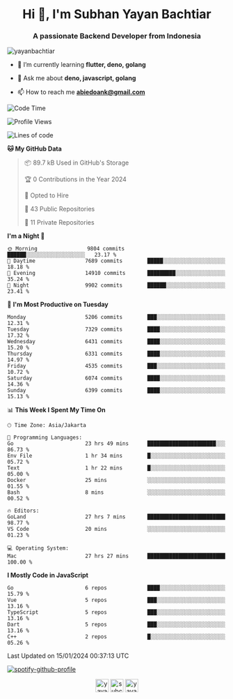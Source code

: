 <h1 align="center">Hi 👋, I'm Subhan Yayan Bachtiar</h1>
<h3 align="center">A passionate Backend Developer from Indonesia</h3>

<p align="left"> <img src="https://komarev.com/ghpvc/?username=yayanbachtiar" alt="yayanbachtiar" /> </p>

- 🌱 I’m currently learning **flutter, deno, golang**

- 💬 Ask me about **deno, javascript, golang**

- 📫 How to reach me **abiedoank@gmail.com**

<!--START_SECTION:waka-->
![Code Time](http://img.shields.io/badge/Code%20Time-6%2C291%20hrs%2033%20mins-blue)

![Profile Views](http://img.shields.io/badge/Profile%20Views-0-blue)

![Lines of code](https://img.shields.io/badge/From%20Hello%20World%20I%27ve%20Written-46.4%20million%20lines%20of%20code-blue)

**🐱 My GitHub Data** 

> 📦 89.7 kB Used in GitHub's Storage 
 > 
> 🏆 0 Contributions in the Year 2024
 > 
> 💼 Opted to Hire
 > 
> 📜 43 Public Repositories 
 > 
> 🔑 11 Private Repositories 
 > 
**I'm a Night 🦉** 

```text
🌞 Morning                9804 commits        ██████░░░░░░░░░░░░░░░░░░░   23.17 % 
🌆 Daytime                7689 commits        █████░░░░░░░░░░░░░░░░░░░░   18.18 % 
🌃 Evening                14910 commits       █████████░░░░░░░░░░░░░░░░   35.24 % 
🌙 Night                  9902 commits        ██████░░░░░░░░░░░░░░░░░░░   23.41 % 
```
📅 **I'm Most Productive on Tuesday** 

```text
Monday                   5206 commits        ███░░░░░░░░░░░░░░░░░░░░░░   12.31 % 
Tuesday                  7329 commits        ████░░░░░░░░░░░░░░░░░░░░░   17.32 % 
Wednesday                6431 commits        ████░░░░░░░░░░░░░░░░░░░░░   15.20 % 
Thursday                 6331 commits        ████░░░░░░░░░░░░░░░░░░░░░   14.97 % 
Friday                   4535 commits        ███░░░░░░░░░░░░░░░░░░░░░░   10.72 % 
Saturday                 6074 commits        ████░░░░░░░░░░░░░░░░░░░░░   14.36 % 
Sunday                   6399 commits        ████░░░░░░░░░░░░░░░░░░░░░   15.13 % 
```


📊 **This Week I Spent My Time On** 

```text
🕑︎ Time Zone: Asia/Jakarta

💬 Programming Languages: 
Go                       23 hrs 49 mins      ██████████████████████░░░   86.73 % 
Env File                 1 hr 34 mins        █░░░░░░░░░░░░░░░░░░░░░░░░   05.72 % 
Text                     1 hr 22 mins        █░░░░░░░░░░░░░░░░░░░░░░░░   05.00 % 
Docker                   25 mins             ░░░░░░░░░░░░░░░░░░░░░░░░░   01.55 % 
Bash                     8 mins              ░░░░░░░░░░░░░░░░░░░░░░░░░   00.52 % 

🔥 Editors: 
GoLand                   27 hrs 7 mins       █████████████████████████   98.77 % 
VS Code                  20 mins             ░░░░░░░░░░░░░░░░░░░░░░░░░   01.23 % 

💻 Operating System: 
Mac                      27 hrs 27 mins      █████████████████████████   100.00 % 
```

**I Mostly Code in JavaScript** 

```text
Go                       6 repos             ████░░░░░░░░░░░░░░░░░░░░░   15.79 % 
Vue                      5 repos             ███░░░░░░░░░░░░░░░░░░░░░░   13.16 % 
TypeScript               5 repos             ███░░░░░░░░░░░░░░░░░░░░░░   13.16 % 
Dart                     5 repos             ███░░░░░░░░░░░░░░░░░░░░░░   13.16 % 
C++                      2 repos             █░░░░░░░░░░░░░░░░░░░░░░░░   05.26 % 
```




 Last Updated on 15/01/2024 00:37:13 UTC
<!--END_SECTION:waka-->

[![spotify-github-profile](https://spotify-github-profile.vercel.app/api/view?uid=31qtu2k4v3mbxp7clcmm6imuqq6e&cover_image=true&theme=default&show_offline=false&bar_color=53b14f&bar_color_cover=true)](https://github.com/kittinan/spotify-github-profile)


<p align="center">
<a href="https://dev.to/yayanbachtiar" target="blank"><img align="center" src="https://cdn.jsdelivr.net/npm/simple-icons@3.0.1/icons/dev-dot-to.svg" alt="yayanbachtiar" height="30" width="30" /></a>
<a href="https://linkedin.com/in/subchanyayanbachtiar" target="blank"><img align="center" src="https://cdn.jsdelivr.net/npm/simple-icons@3.0.1/icons/linkedin.svg" alt="subchanyayanbachtiar" height="30" width="30" /></a>
<a href="https://codesandbox.com/yayanbachtiar" target="blank"><img align="center" src="https://cdn.jsdelivr.net/npm/simple-icons@3.0.1/icons/codesandbox.svg" alt="yayanbachtiar" height="30" width="30" /></a>
</p>
